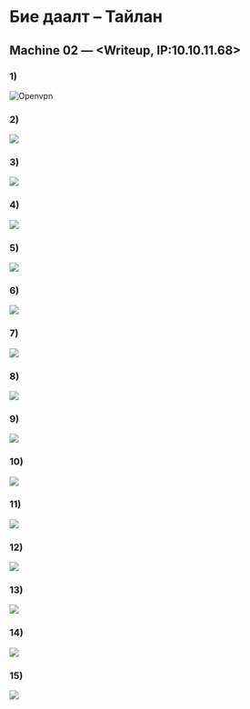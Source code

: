 # Бие даалт – Тайлан

## Machine 02 — <Writeup, IP:10.10.11.68>

### 1)

![Openvpn](images/m03/photo1.png)

### 2)

![](images/m03/photo2.png)

### 3)

![](images/m03/photo3.png)

### 4)

![](images/m03/photo4.png)

### 5)

![](images/m03/photo5.png)

### 6)

![](images/m03/photo6.png)

### 7)

![](images/m03/photo7.png)

### 8)

![](images/m03/photo8.png)

### 9)

![](images/m03/photo9.png)

### 10)

![](images/m03/photo10.png)

### 11)

![](images/m03/photo11.png)

### 12)

![](images/m03/photo12.png)

### 13)

![](images/m03/photo13.png)

### 14)

![](images/m03/photo14.png)

### 15)

![](images/m03/photo15.png)
